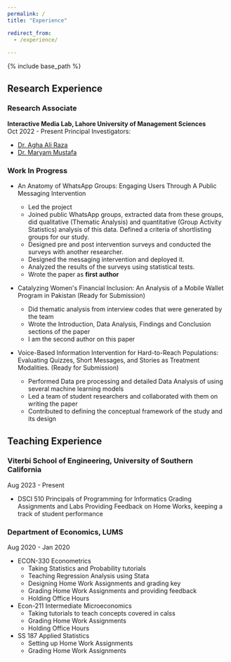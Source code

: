 ```yaml
---
permalink: /
title: "Experience"

redirect_from: 
  - /experience/
  
---
```


{% include base_path %}

## Research Experience

### Research Associate
**Interactive Media Lab, Lahore University of Management Sciences**  
Oct 2022 - Present
Principal Investigators:
  - [Dr. Agha Ali Raza](https://aghaaliraza.com/)
  - [Dr. Maryam Mustafa](https://www.maryamustafa.com/)

### Work In Progress

- An Anatomy of WhatsApp Groups: Engaging Users Through A Public Messaging Intervention
  - Led the project
  - Joined public WhatsApp groups, extracted data from these groups, did qualitative (Thematic Analysis) and quantitative (Group Activity      Statistics) analysis of this data. Defined a criteria of shortlisting groups for our study.
  - Designed pre and post intervention surveys and conducted the surveys with another researcher.
  - Designed the messaging intervention and deployed it.
  - Analyzed the results of the surveys using statistical tests.
  - Wrote the paper as **first author**
  

- Catalyzing Women's Financial Inclusion: An Analysis of a Mobile Wallet Program in Pakistan
  (Ready for Submission)
  - Did thematic analysis from interview codes that were generated by the team
  - Wrote the Introduction, Data Analysis, Findings and Conclusion sections of the paper
  -  I am the second author on this paper
 
    
- Voice-Based Information Intervention for Hard-to-Reach Populations: Evaluating Quizzes, Short Messages, and Stories as Treatment Modalities.
  (Ready for Submission)
  - Performed Data pre processing and detailed Data Analysis of using several machine learning models
  - Led a team of student researchers and collaborated with them on writing the paper
  - Contributed to defining the conceptual framework of the study and its design

## Teaching Experience

### Viterbi School of Engineering, University of Southern California
Aug 2023 - Present
- DSCI 510 Principals of Programming for Informatics
  Grading Assignments and Labs
  Providing Feedback on Home Works, keeping a track of student performance
### Department of Economics, LUMS  
Aug 2020 - Jan 2020
- ECON-330 Econometrics
  - Taking Statistics and Probability tutorials
  - Teaching Regression Analysis using Stata
  - Designing Home Work Assignments and grading key
  - Grading Home Work Assignments and providing feedback
  - Holding Office Hours
- Econ-211 Intermediate Microeconomics
  - Taking tutorials to teach concepts covered in calss
  - Grading Home Work Assignments
  - Holding Office Hours
- SS 187 Applied Statistics
  - Setting up Home Work Assignments
  - Grading Home Work Assignments
  
